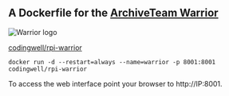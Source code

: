 ## A Dockerfile for the [ArchiveTeam Warrior](http://www.archiveteam.org/index.php?title=ArchiveTeam_Warrior)

![Warrior logo](http://www.archiveteam.org/images/thumb/f/f3/Archive_team.png/235px-Archive_team.png)

[codingwell/rpi-warrior](https://hub.docker.com/r/codingwell/rpi-warrior/)

`docker run -d --restart=always --name=warrior -p 8001:8001 codingwell/rpi-warrior`

To access the web interface point your browser to http://IP:8001.